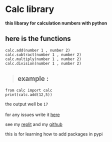 # Calc library

**this libaray  for calculation numbers with python**

## here is the functions 
```
calc.add(number 1 , number 2)
calc.subtract(number 1 , number 2)
calc.multiply(number 1 , number 2)
calc.division(number 1 , number 2)
```

>## example :
```
from calc import calc
print(calc.add(12,5))
```
the output well be ```17```
<br>
<br>
for any issues write it [here]("https://github.com/moh0009/Calc/issues")
<br>

see my [replit]("https://replit.com/@moh0009") and my [github]("https://github.com/moh0009")

this is for learning how to add packages in pypi
